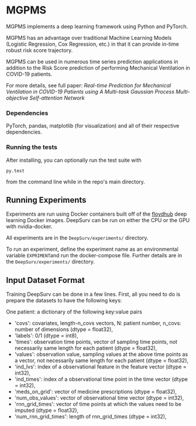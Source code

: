 # MGPMS

MGPMS implements a deep learning framework using Python and PyTorch. 

MGPMS has an advantage over traditional Machine Learning Models (Logistic Regression, Cox Regression, etc.) in that it can provide in-time robust risk score trajectory.

MGPMS can be used in numerous time series prediction applications in addition to the Risk Score prediction of performing Mechanical Ventilation in COVID-19 patients. 

For more details, see full paper: *Real-time Prediction for Mechanical Ventilation in COVID-19 Patients using A Multi-task Gaussian Process Multi-objective Self-attention Network*

### Dependencies

PyTorch, pandas, matplotlib (for visualization) and all of their respective dependencies. 

### Running the tests

After installing, you can optionally run the test suite with

	py.test

from the command line while in the repo's main directory. 

## Running Experiments

Experiments are run using Docker containers built off of the [floydhub](https://github.com/floydhub/dl-docker) deep learning Docker images. DeepSurv can be run on either the CPU or the GPU with nvidia-docker. 

All experiments are in the `DeepSurv/experiments/` directory. 

To run an experiment, define the experiment name as an environmental variable `EXPRIMENT`and run the docker-compose file. Further details are in the `DeepSurv/experiments/` directory. 

## Input Dataset Format

Training DeepSurv can be done in a few lines. 
First, all you need to do is prepare the datasets to have the following keys:

One patient: a dictionary of the following key:value pairs
- 'covs': covariates, length-n_covs vectors, N: patient number, n_covs: number of dimensions (dtype = float32), 
- 'labels': 0/1 (dtype = int8),
- 'times': observation time points, vector of sampling time points, not necessarily same length for each patient (dtype = float32),
- 'values': observation value, sampling values at the above time points as a vector, not necessarily same length for each patient (dtype = float32),
- 'ind_lvs': index of a observational feature in the feature vector (dtype = int32),
- 'ind_times': index of a observational time point in the time vector (dtype = int32),
- 'meds_on_grid': vector of medicine prescriptions (dtype = float32),
- 'num_obs_values': vector of observational time vector (dtype = int32),
- 'rnn_grid_times': vector of time points at which the values need to be imputed (dtype = float32),
- 'num_rnn_grid_times': length of rnn_grid_times (dtype = int32),
